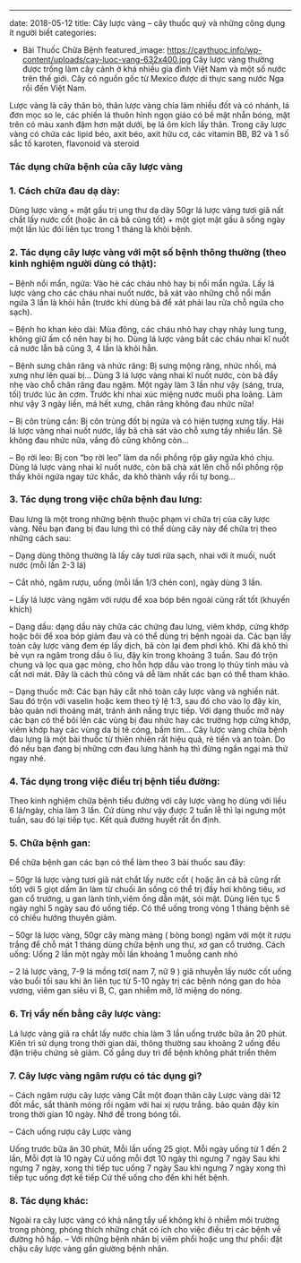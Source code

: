 ---
date: 2018-05-12
title: Cây lược vàng – cây thuốc quý và những công dụng ít người biết
categories:
  - Bài Thuốc Chữa Bệnh
featured_image: https://caythuoc.info/wp-content/uploads/cay-luoc-vang-632x400.jpg
Cây lược vàng thường được trồng làm cây cảnh ở khá nhiều gia đình Việt Nam và một số nước trên thế giới. Cây có nguồn gốc từ Mexico được di thực sang nước Nga rồi đến Việt Nam. 

Lược vàng là cây thân bò, thân lược vàng chia làm nhiều đốt và có nhánh, lá đơn mọc so le, các phiến lá thuôn hình ngọn giáo có bề mặt nhẵn bóng, mặt trên có màu xanh đậm hơn mặt dưới, bẹ lá ôm kích lấy thân. Trong cây lược vàng có chứa các lipid béo, axit béo, axit hữu cơ, các vitamin BB, B2 và 1 số sắc tố karoten, flavonoid và steroid

<h3>Tác dụng chữa bệnh của cây lược vàng</h3>

<h3>1. Cách chữa đau dạ dày:</h3>  

Dùng lược vàng + mật gấu trị ung thư dạ dày 50gr lá lược vàng tươi giã nất chắt lấy  nước cốt (hoặc ăn cả bã cũng tốt) + một giọt mật gấu ă sống ngày một lần lúc đói liên tục trong 1 tháng là khỏi bệnh.

<h3>2. Tác dụng cây lược vàng với một số bệnh thông thường (theo kinh nghiệm người dùng có thật):</h3>

– Bệnh nổi mẩn, ngứa: Vào hè các cháu nhỏ hay bị nổi mẩn ngứa. Lấy lá lược vàng cho các cháu nhai nuốt nước, bã xát vào những chỗ nổi mẩn ngứa 3 lần là khỏi hẳn (trước khi dùng bã để xát phải lau rửa chỗ ngứa cho sạch).

– Bệnh ho khan kéo dài: Mùa đông, các cháu nhỏ hay chạy nhảy lung tung, không giữ ấm cổ nên hay bị ho. Dùng lá lược vàng bắt các cháu nhai kĩ nuốt cả nước lẫn bã cũng 3, 4 lần là khỏi hẳn.

– Bệnh sưng chân răng và nhức răng: Bị sưng mộng răng, nhức nhối, má xưng như lên quai bị… Dùng 3 lá lược vàng nhai kĩ nuốt nước, còn bã đẩy nhẹ vào chỗ chân răng đau ngậm. Một ngày làm 3 lần như vậy (sáng, trưa, tối) trước lúc ăn cơm. Trước khi nhai xúc miệng nước muối pha loãng. Làm như vậy 3 ngày liền, má hết xưng, chân răng không đau nhức nữa!

– Bị côn trùng cắn: Bị côn trùng đốt bị ngứa và có hiện tượng xưng tấy. Hái lá lược vàng nhai nuốt nước, lấy bã chà sát vào chỗ xưng tấy nhiều lần. Sẽ không đau nhức nữa, vầng đỏ cũng không còn…

– Bọ rời leo: Bị con “bọ rời leo” làm da nổi phồng rộp gây ngứa khó chịu. Dùng lá lược vàng nhai kĩ nuốt nước, còn bã chà xát lên chỗ nổi phồng rộp thấy khỏi ngứa ngay tức khắc, da khô thành vẩy rồi tự bong…

<h3>3. Tác dụng trong việc chữa bệnh đau lưng:</h3>

Đau lưng là một trong những bệnh thuộc phạm vi chữa trị của cây lược vàng. Nếu bạn đang bị đau lưng thì có thể dùng cây này để chữa trị theo những cách sau:

– Dạng dùng thông thường là lấy cây tươi rửa sạch, nhai với ít muối, nuốt nước (mỗi lần 2-3 lá)

– Cắt nhỏ, ngâm rượu, uống (mỗi lần 1/3 chén con), ngày dùng 3 lần.

– Lấy lá lược vàng ngâm với rượu để xoa bóp bên ngoài cũng rất tốt (khuyến khích)

– Dạng dầu: dạng dầu này chữa các chứng đau lưng, viêm khớp, cứng khớp hoặc bôi để xoa bóp giảm đau và có thể dùng trị bệnh ngoài da. Các bạn lấy toàn cây lược vàng đem ép lấy dịch, bã còn lại đem phơi khô. Khi đã khô thì bẻ vụn ra ngâm trong dầu ô liu, đậy kín trong khoảng 3 tuần. Sau đó trộn chung và lọc qua gạc mỏng, cho hỗn hợp dầu vào trong lọ thủy tinh màu và cất nơi mát. Đây là cách thủ công và dễ làm nhất các bạn có thể tham khảo.

– Dạng thuốc mỡ: Các bạn hãy cắt nhỏ toàn cây lược vàng và nghiền nát. Sau đó trộn với vaselin hoặc kem theo tỷ lệ 1:3, sau đó cho vào lọ đậy kín, bảo quản nơi thoáng mát, tránh ánh nắng trực tiếp. Với dạng thuốc mỡ này các bạn có thể bôi lên các vùng bị đau nhức hay các trường hợp cứng khớp, viêm khớp hay các vùng da bị tê cóng, bầm tím… Cây lược vàng chữa bệnh đau lưng là một bài thuốc từ thiên nhiên rất hiệu quả, rẻ tiền và an toàn. Do đó nếu bạn đang bị những cơn đau lưng hành hạ thì đừng ngần ngại mà thử ngay nhé.

<h3>4. Tác dụng trong việc điều trị bệnh tiểu đường:</h3>

Theo kinh nghiệm chữa bệnh tiểu đường với cây lược vàng họ dùng với liều 6 lá/ngày, chia làm 3 lần. Cứ dùng như vậy được 2 tuần lễ thì lại ngưng một tuần, sau đó lại tiếp tục. Kết quả đường huyết rất ổn định.

<h3>5. Chữa bệnh gan:</h3>

Để chữa bệnh gan các bạn có thể làm theo 3 bài thuốc sau đây:

– 50gr lá lược vàng tươi giã nát chắt lấy nước cốt ( hoặc ăn cả bã cũng rất tốt) với 5 giọt dấm ăn làm từ chuối ăn sống có thể trị đầy hơi không tiêu, xơ gan cổ trướng, u gan lành tính,viêm ống dẫn mật, sỏi mật. Dùng liên tục 5 ngày nghỉ 5 ngày sau đó uống tiếp. Có thể uống trong vòng 1 tháng bệnh sẽ có chiều hướng thuyên giảm.

– 50gr lá lược vàng, 50gr cây màng màng ( bòng bong) ngâm với một ít rượu trắng để chỗ mát 1 tháng dùng chữa bệnh ung thư, xơ gan cổ trướng. Cách uống: Uống 2 lần một ngày mỗi lần khoảng 1 muỗng canh nhỏ

– 2 lá lược vàng, 7-9 lá mồng tơi( nam 7, nữ 9 ) giã nhuyễn lấy nước cốt uống vào buổi tối sau khi ăn liên tục từ 5-10 ngày trị các bệnh nóng gan do hỏa vương, viêm gan siêu vi B, C, gan nhiễm mỡ, lở miệng do nóng.

<h3>6. Trị vẩy nến bằng cây lược vàng:</h3> 

Lá lược vàng giã ra chắt lấy nước chia làm 3 lần uống trước bữa ăn 20 phút. Kiên trì sử dụng trong thời gian dài, thông thường sau khoảng 2 uống đều đặn triệu chứng sẽ giảm. Cố gắng duy trì để bệnh không phát triển thêm

<h3>7. Cây lược vàng ngâm rượu có tác dụng gì? </h3>

– Cách ngâm rượu cây lược vàng Cắt một đoạn thân cây Lược vàng dài 12 đốt mắc, sắt thành mỏng rồi ngâm với hai xị rượu trắng. bảo quản đậy kín trong thời gian 10 ngày. Nhớ để trong bóng tối.

– Cách uống rượu cây Lược vàng

Uống trước bữa ăn 30 phút,
Mỗi lần uống 25 giọt.
Mỗi ngày uống từ 1 đến 2 lần,
Mỗi đợt là 10 ngày
Cứ uống mỗi đợt 10 ngày thì ngưng 7 ngày
Sau khi ngưng 7 ngày, xong thì tiếp tục uống 7 ngày
Sau khi ngưng 7 ngày xong thì tiếp tục uống đợt kế tiếp
Cứ thế uống cho đến khi hết bệnh.
<h3>8. Tác dụng khác:</h3>

Ngoài ra cây lược vàng có khả năng tẩy uế không khí ô nhiễm môi trường trong phòng, phóng thích những chất có ích cho việc điều trị các bệnh về đường hô hấp. – Với những bệnh nhân bị viêm phổi hoặc ung thư phổi: đặt chậu cây lược vàng gần giường bệnh nhân.